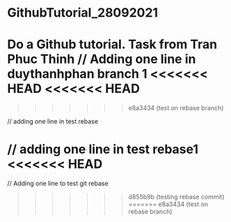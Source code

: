 # GithubTutorial_28092021
Do a Github tutorial. Task from Tran Phuc Thinh
// Adding one line in duythanhphan branch 1
<<<<<<< HEAD
<<<<<<< HEAD
=======
>>>>>>> e8a3434 (test on rebase branch)

// adding one line in test rebase

// adding one line in test rebase1
<<<<<<< HEAD
=======
 
// Adding one line to test git rebase
>>>>>>> d855b9b (testing rebase commit)
=======
>>>>>>> e8a3434 (test on rebase branch)
